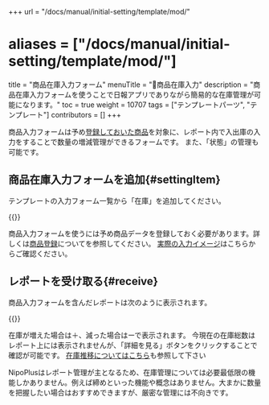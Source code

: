 +++
url = "/docs/manual/initial-setting/template/mod/"
# aliases = ["/docs/manual/initial-setting/template/mod/"]
title = "商品在庫入力フォーム"
menuTitle = "🧩商品在庫入力"
description = "商品在庫入力フォームを使うことで日報アプリでありながら簡易的な在庫管理が可能になります。"
toc = true
weight = 10707
tags = ["テンプレートパーツ", "テンプレート"]
contributors = []
+++

商品入力フォームは予め[登録しておいた商品](/docs/manual/initial-setting/advanced-setting/point/#add)を対象に、レポート内で入出庫の入力をすることで数量の増減管理ができるフォームです。
また、「状態」の管理も可能です。

## 商品在庫入力フォームを追加{#settingItem}

テンプレートの入力フォーム一覧から「在庫」を追加してください。

{{<icatch filename="img/modFormAdd" msg="テンプレートの編集画面から在庫フォームをクリックして追加します">}}

商品入力フォームを使うには予め商品データを登録しておく必要があります。詳しくは[商品登録](/docs/manual/initial-setting/advanced-setting/point/)についてを参照してください。
[実際の入力イメージ](/docs/manual/write-report/parts/#item)はこちらからご確認ください。

## レポートを受け取る{#receive}

商品入力フォームを含んだレポートは次のように表示されます。

{{<icatch filename="img/itemReport" msg="レポートを受け取ったときの画面イメージ">}}

在庫が増えた場合は＋、減った場合はーで表示されます。
今現在の在庫総数はレポート上には表示されませんが、「詳細を見る」ボタンをクリックすることで確認が可能です。
[在庫推移についてはこちら](/docs/manual/initial-setting/advanced-setting/point/#stackLog)も参照して下さい

NipoPlusはレポート管理が主となるため、在庫管理については必要最低限の機能しかありません。例えば締めといった機能や概念はありません。大まかに数量を把握したい場合はおすすめできますが、厳密な管理には不向きです。
